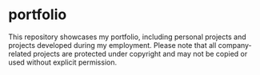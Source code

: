 # portfolio
This repository showcases my portfolio, including personal projects and projects developed during my employment. Please note that all company-related projects are protected under copyright and may not be copied or used without explicit permission.
